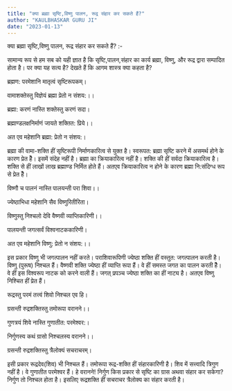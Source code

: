 ```yaml
---
title: "क्या ब्रह्मा सृष्टि,विष्णु पालन, रूद्र संहार कर सकते हैं?"
author: "KAULBHASKAR GURU JI"
date: "2023-01-13"
---
```

क्या ब्रह्मा सृष्टि,विष्णु पालन, रूद्र संहार कर सकते हैं? :-

सामान्य रूप से हम सब को यही ज्ञात है कि सृष्टि,पालन,संहार का कार्य ब्रह्मा, विष्णु, और रूद्र द्वारा सम्पादित होता है। पर क्या यह सत्य है? देखते हैं कि आगम शास्त्र क्या कहता है?

ब्रह्मण: परमेशानि मातृत्वं सृष्टिरूपकम्।

वामाशक्तेस्तु विज्ञेयं ब्रह्मा प्रेतो न संशय:।।

ब्रह्मा: करणं नास्ति शक्तेस्तु करणं सदा।

ब्रह्माण्डलक्षनिर्माणं जायते शक्तित: प्रिये।।

अत एव महेशानि ब्रह्मा: प्रेतो न संशय:।

ब्रह्मा की वामा-शक्ति हीं सृष्टिरूपी निर्माणकारित्व से युक्त है। स्वरूपत: ब्रह्मा सृष्टि करने में असमर्थ होने के कारण प्रेत हैॆ। इसमें संदेह नहीं है। ब्रह्मा का क्रियाकारित्व नहीं है। शक्ति की हीं सर्वदा क्रियाकारित्व है। शक्ति से हीं लाखों लाख ब्रह्माण्ड निर्मित होते हैं। अतएव क्रियाकारित्व न होने के कारण ब्रह्मा नि:संदिग्ध रूप से प्रेत हैॆ।

विष्णौ च पालनं नास्ति पालयन्ती परा शिवा।।

ज्येष्ठाभिधा महेशानि सैव विष्णुरितीरिता।

विष्णुस्तु निश्चलो देवि वैष्णवी व्याप्तिकारिणी।।

पालयन्ती जगत्सर्वं विश्वनाटककारिणी।

अत एव महेशानि विष्णु: प्रेतो न संशय:।।

इस प्रकार विष्णु भी जगत्पालन नहीं करते। पराशिवारूपिणी ज्येष्ठा शक्ति हीं वस्तुत: जगत्पालन करती है। विष्णु (पुरूष) निश्चल हैं। वैष्णवी शक्ति ज्येष्ठा हीं व्याप्ति रूपा हैं। वे हीं समस्त जगत का पालन करती हैॆ। वे हीं इस विश्वरूप नाटक को करने वाली हैं। जगत् प्रपञ्च ज्येष्ठा शक्ति का हीं नाट्य है। अतएव विष्णु निश्चित हीं प्रेत हैं।

रूद्रस्तु परमं तत्त्वं शिवो निश्चल एव हि।

ग्रसन्ती रुद्रशक्तिस्तु तमोरूपा वरानने।।

गुणत्रयं शिवे नास्ति गुणातीत: परमेश्वर:।

निर्गुणस्य कथं ग्रासो निश्चलस्य वरानने।।

ग्रसन्ती रुद्रशक्तिस्तु त्रैलोक्यं सचराचरम्।

इसी प्रकार रूद्रदेव(शिव) भी निश्चल हैं। तमोरूपा रूद्र-शक्ति हीं संहारकारिणी है। शिव में सत्त्वादि त्रिगुण नहीं है। वे गुणातीत परमेश्वर हैं। हे वरानने! निर्गुण किस प्रकार से सृष्टि का ग्रास अथवा संहार कर सकेगा? निर्गुण तो निश्चल होता है। इसलिए रूद्रशक्ति हीं सचराचर त्रैलोक्य का संहार करती है।
